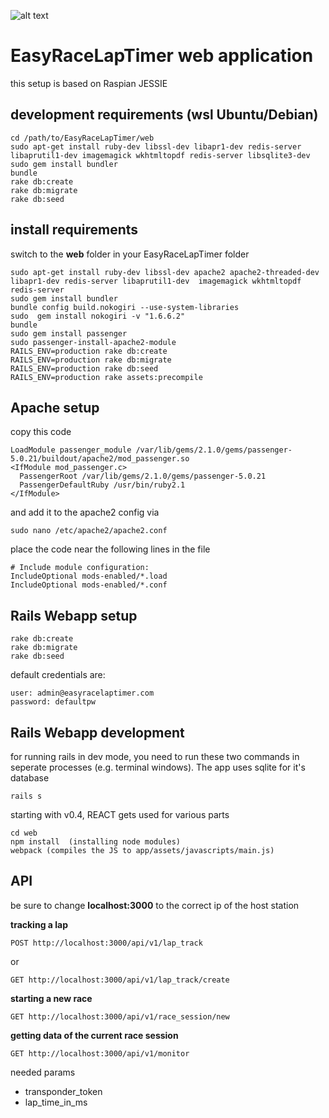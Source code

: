 ![alt text](http://www.easyracelaptimer.com/wp-content/uploads/2016/01/easy_race_lap_timer_logo-1.png "EasyRaceLapTimer")

# EasyRaceLapTimer web application

this setup is based on Raspian JESSIE

## development requirements (wsl Ubuntu/Debian)
    cd /path/to/EasyRaceLapTimer/web
    sudo apt-get install ruby-dev libssl-dev libapr1-dev redis-server libaprutil1-dev imagemagick wkhtmltopdf redis-server libsqlite3-dev
    sudo gem install bundler
    bundle
    rake db:create
    rake db:migrate
    rake db:seed
    

## install requirements

switch to the **web** folder in your EasyRaceLapTimer folder

    sudo apt-get install ruby-dev libssl-dev apache2 apache2-threaded-dev libapr1-dev redis-server libaprutil1-dev  imagemagick wkhtmltopdf redis-server
    sudo gem install bundler
    bundle config build.nokogiri --use-system-libraries
    sudo  gem install nokogiri -v "1.6.6.2"
    bundle
    sudo gem install passenger
    sudo passenger-install-apache2-module
    RAILS_ENV=production rake db:create
    RAILS_ENV=production rake db:migrate
    RAILS_ENV=production rake db:seed
    RAILS_ENV=production rake assets:precompile

## Apache setup

copy this code

    LoadModule passenger_module /var/lib/gems/2.1.0/gems/passenger-5.0.21/buildout/apache2/mod_passenger.so
    <IfModule mod_passenger.c>
      PassengerRoot /var/lib/gems/2.1.0/gems/passenger-5.0.21
      PassengerDefaultRuby /usr/bin/ruby2.1
    </IfModule>

and add it to the apache2 config via

    sudo nano /etc/apache2/apache2.conf

place the code near the following lines in the file

    # Include module configuration:
    IncludeOptional mods-enabled/*.load
    IncludeOptional mods-enabled/*.conf

## Rails Webapp setup

    rake db:create
    rake db:migrate
    rake db:seed

default credentials are:

    user: admin@easyracelaptimer.com
    password: defaultpw


## Rails Webapp development
for running rails in dev mode, you need to run these two commands in seperate processes (e.g. terminal windows). The app uses sqlite for it's database

    rails s


starting with v0.4, REACT gets used for various parts

    cd web
    npm install  (installing node modules)
    webpack (compiles the JS to app/assets/javascripts/main.js)

## API

be sure to change **localhost:3000** to the correct ip of the host station

**tracking a lap**

    POST http://localhost:3000/api/v1/lap_track

or

    GET http://localhost:3000/api/v1/lap_track/create

**starting a new race**

    GET http://localhost:3000/api/v1/race_session/new

**getting data of the current race session**

    GET http://localhost:3000/api/v1/monitor

needed params
 * transponder_token
 * lap_time_in_ms
